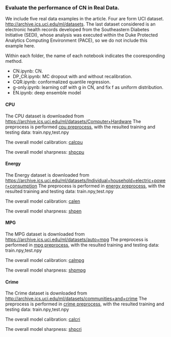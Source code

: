 ### Evaluate the performance of CN in Real Data.
We include five real data examples in the article. Four are form UCI dataset. http://archive.ics.uci.edu/ml/datasets. The last dataset considered is an electronic health records developed from the Southeastern Diabetes Initiative (SEDI), whose analysis was executed within the Duke Protected Analytics Computing Environment (PACE), so we do not include this example here.

Within each folder, the name of each notebook indicates the cooresponding method.

* CN.ipynb: CN.
* DP_CR.ipynb: MC dropout with and without recalibration.
* CQR.ipynb: conformalized quantile regression.
* g-only.ipynb: learning cdf with g in CN, and fix f as uniform distribution.
* EN.ipynb: deep ensemble model 




#### CPU
The CPU dataset is downloaded from https://archive.ics.uci.edu/ml/datasets/Computer+Hardware
The preprocess is performed [cpu preprocess](https://github.com/thuizhou/Collaborating-Networks/blob/main/real_data/CPU/cpu_preprocess.ipynb), with the resulted training and testing data: train.npy,test.npy



The overall model calibration: [calcpu](https://github.com/thuizhou/Collaborating-Networks/blob/main/real%20data/CPU/cpuc.pdf)

The overall model sharpness: [shpcpu](https://github.com/thuizhou/Collaborating-Networks/blob/main/real%20data/CPU/cpul.pdf)



#### Energy
The Energy dataset is downloaded from https://archive.ics.uci.edu/ml/datasets/Individual+household+electric+power+consumption
The preprocess is performed in [energy preprocess](https://github.com/thuizhou/Collaborating-Networks/blob/main/real_data/Energy/energy_preprocess.ipynb), with the resulted training and testing data: train.npy,test.npy




The overall model calibration: [calen](https://github.com/thuizhou/Collaborating-Networks/blob/main/real_data/Energy/energyc.pdf)

The overall model sharpness: [shpen](https://github.com/thuizhou/Collaborating-Networks/blob/main/real_data/Energy/energyl.pdf)




#### MPG
The MPG dataset is downloaded from https://archive.ics.uci.edu/ml/datasets/auto+mpg
The preprocess is performed in [mpg preprocess](https://github.com/thuizhou/Collaborating-Networks/blob/main/real_data/MPG/mpg_preprocess.ipynb), with the resulted training and testing data: train.npy,test.npy




The overall model calibration: [calmpg](https://github.com/thuizhou/Collaborating-Networks/blob/main/real_data/MPG/mpgc.pdf)

The overall model sharpness: [shpmpg](https://github.com/thuizhou/Collaborating-Networks/blob/main/real_data/MPG/mpgl.pdf)






#### Crime
The Crime dataset is downloaded from http://archive.ics.uci.edu/ml/datasets/communities+and+crime
The preprocess is performed in [crime preprocess](https://github.com/thuizhou/Collaborating-Networks/blob/main/real_data/Crime/crime_preprocess.ipynb), with the resulted training and testing data: train.npy,test.npy



The overall model calibration: [calcri](https://github.com/thuizhou/Collaborating-Networks/blob/main/real_data/Crime/crimec.pdf)

The overall model sharpness: [shpcri](https://github.com/thuizhou/Collaborating-Networks/blob/main/real_data/Crime/crimel.pdf)




